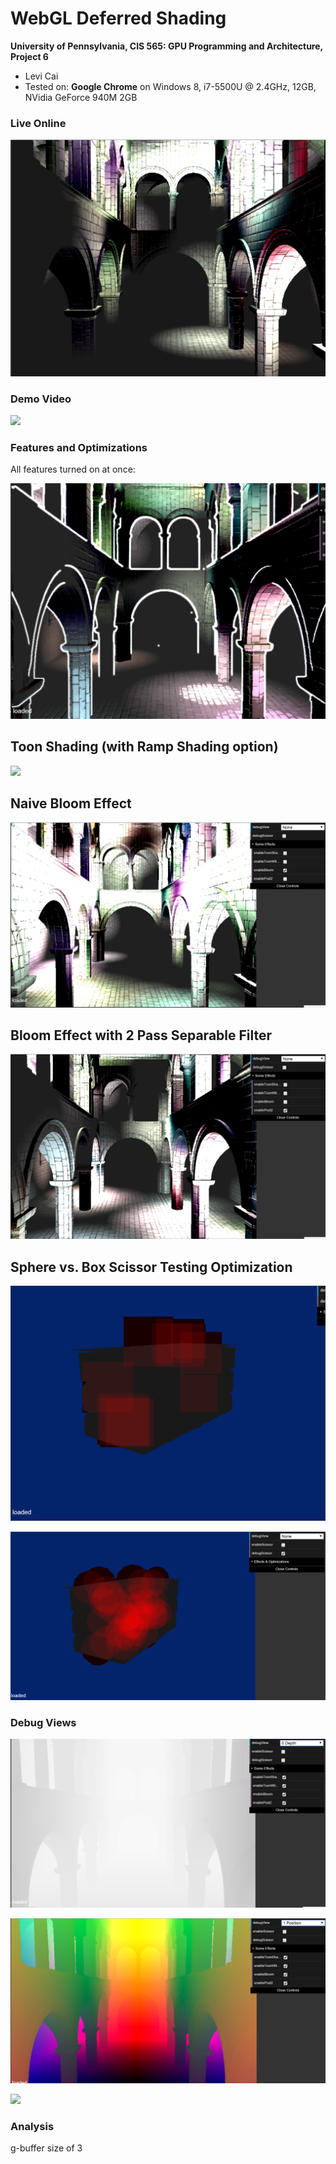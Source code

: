 WebGL Deferred Shading
======================

**University of Pennsylvania, CIS 565: GPU Programming and Architecture, Project 6**

* Levi Cai
* Tested on: **Google Chrome** on
  Windows 8, i7-5500U @ 2.4GHz, 12GB, NVidia GeForce 940M 2GB

### Live Online

[![](img/thumb.png)](http://arizonat.github.io/Project6-WebGL-Deferred-Shading/)

### Demo Video

[![](img/video.png)](TODO)

### Features and Optimizations

All features turned on at once:

![](img/all.PNG)

## Toon Shading (with Ramp Shading option)

![](img/toon_shading.PNG)

## Naive Bloom Effect

![](img/bloom.PNG)

## Bloom Effect with 2 Pass Separable Filter

![](img/bloom_post2.PNG)

## Sphere vs. Box Scissor Testing Optimization

![](img/debug_scissor.PNG)

![](img/debug_spheres.PNG)

### Debug Views

![](img/depth.PNG)

![](img/position.PNG)

![](img/surface_normal.PNG)

### Analysis

g-buffer size of 3
